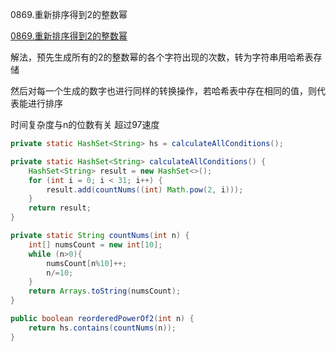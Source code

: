0869.重新排序得到2的整数幂

[0869.重新排序得到2的整数幂](https://leetcode-cn.com/problems/reordered-power-of-2/)

解法，预先生成所有的2的整数幂的各个字符出现的次数，转为字符串用哈希表存储

然后对每一个生成的数字也进行同样的转换操作，若哈希表中存在相同的值，则代表能进行排序

时间复杂度与n的位数有关
超过97速度



```java
private static HashSet<String> hs = calculateAllConditions();

private static HashSet<String> calculateAllConditions() {
    HashSet<String> result = new HashSet<>();
    for (int i = 0; i < 31; i++) {
        result.add(countNums((int) Math.pow(2, i)));
    }
    return result;
}

private static String countNums(int n) {
    int[] numsCount = new int[10];
    while (n>0){
        numsCount[n%10]++;
        n/=10;
    }
    return Arrays.toString(numsCount);
}

public boolean reorderedPowerOf2(int n) {
    return hs.contains(countNums(n));
}
```


